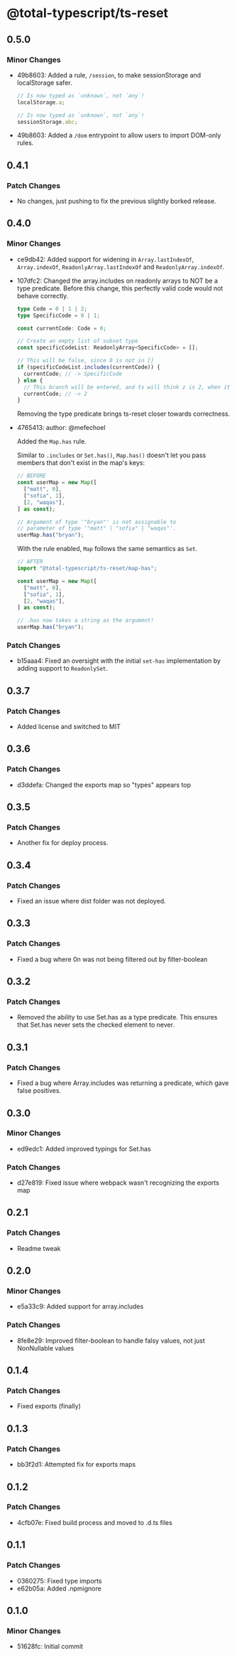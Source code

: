 # @total-typescript/ts-reset

## 0.5.0

### Minor Changes

- 49b8603: Added a rule, `/session`, to make sessionStorage and localStorage safer.

  ```ts
  // Is now typed as `unknown`, not `any`!
  localStorage.a;

  // Is now typed as `unknown`, not `any`!
  sessionStorage.abc;
  ```

- 49b8603: Added a `/dom` entrypoint to allow users to import DOM-only rules.

## 0.4.1

### Patch Changes

- No changes, just pushing to fix the previous slightly borked release.

## 0.4.0

### Minor Changes

- ce9db42: Added support for widening in `Array.lastIndexOf`, `Array.indexOf`, `ReadonlyArray.lastIndexOf` and `ReadonlyArray.indexOf`.
- 107dfc2: Changed the array.includes on readonly arrays to NOT be a type predicate. Before this change, this perfectly valid code would not behave correctly.

  ```ts
  type Code = 0 | 1 | 2;
  type SpecificCode = 0 | 1;

  const currentCode: Code = 0;

  // Create an empty list of subset type
  const specificCodeList: ReadonlyArray<SpecificCode> = [];

  // This will be false, since 0 is not in []
  if (specificCodeList.includes(currentCode)) {
    currentCode; // -> SpecificCode
  } else {
    // This branch will be entered, and ts will think z is 2, when it is actually 0
    currentCode; // -> 2
  }
  ```

  Removing the type predicate brings ts-reset closer towards correctness.

- 4765413: author: @mefechoel

  Added the `Map.has` rule.

  Similar to `.includes` or `Set.has()`, `Map.has()` doesn't let you pass members that don't exist in the map's keys:

  ```ts
  // BEFORE
  const userMap = new Map([
    ["matt", 0],
    ["sofia", 1],
    [2, "waqas"],
  ] as const);

  // Argument of type '"bryan"' is not assignable to
  // parameter of type '"matt" | "sofia" | "waqas"'.
  userMap.has("bryan");
  ```

  With the rule enabled, `Map` follows the same semantics as `Set`.

  ```ts
  // AFTER
  import "@total-typescript/ts-reset/map-has";

  const userMap = new Map([
    ["matt", 0],
    ["sofia", 1],
    [2, "waqas"],
  ] as const);

  // .has now takes a string as the argument!
  userMap.has("bryan");
  ```

### Patch Changes

- b15aaa4: Fixed an oversight with the initial `set-has` implementation by adding support to `ReadonlySet`.

## 0.3.7

### Patch Changes

- Added license and switched to MIT

## 0.3.6

### Patch Changes

- d3ddefa: Changed the exports map so "types" appears top

## 0.3.5

### Patch Changes

- Another fix for deploy process.

## 0.3.4

### Patch Changes

- Fixed an issue where dist folder was not deployed.

## 0.3.3

### Patch Changes

- Fixed a bug where 0n was not being filtered out by filter-boolean

## 0.3.2

### Patch Changes

- Removed the ability to use Set.has as a type predicate. This ensures that Set.has never sets the checked element to never.

## 0.3.1

### Patch Changes

- Fixed a bug where Array.includes was returning a predicate, which gave false positives.

## 0.3.0

### Minor Changes

- ed9edc1: Added improved typings for Set.has

### Patch Changes

- d27e819: Fixed issue where webpack wasn't recognizing the exports map

## 0.2.1

### Patch Changes

- Readme tweak

## 0.2.0

### Minor Changes

- e5a33c9: Added support for array.includes

### Patch Changes

- 8fe8e29: Improved filter-boolean to handle falsy values, not just NonNullable values

## 0.1.4

### Patch Changes

- Fixed exports (finally)

## 0.1.3

### Patch Changes

- bb3f2d1: Attempted fix for exports maps

## 0.1.2

### Patch Changes

- 4cfb07e: Fixed build process and moved to .d.ts files

## 0.1.1

### Patch Changes

- 0360275: Fixed type imports
- e62b05a: Added .npmignore

## 0.1.0

### Minor Changes

- 51628fc: Initial commit
